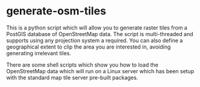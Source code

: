 # generate-osm-tiles
This is a python script which will allow you to generate raster tiles from a PostGIS database of OpenStreetMap data. The script is multi-threaded and supports using any projection system a required. You can also define a geographical extent to clip the area you are interested in, avoiding generating irrelevant tiles.

There are some shell scripts which show you how to load the OpenStreetMap data which will run on a Linux server which has been setup with the standard map tile server pre-built packages.
